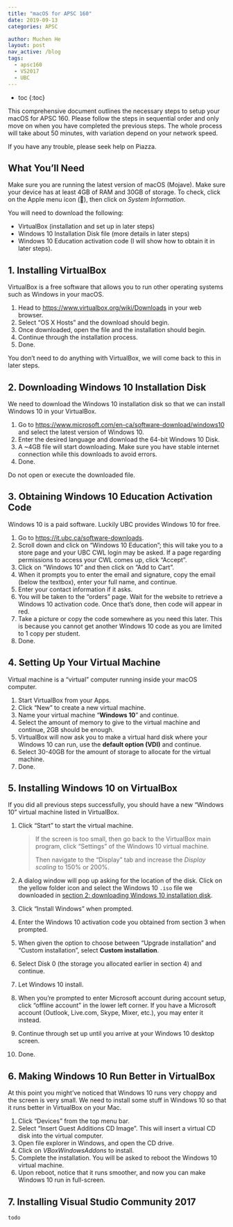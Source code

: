 ```yaml
---
title: "macOS for APSC 160"
date: 2019-09-13
categories: APSC

author: Muchen He
layout: post
nav_active: /blog
tags:
  - apsc160
  - VS2017
  - UBC
---
```


- toc
{:toc}

This comprehensive document outlines the necessary steps to setup your macOS for APSC 160. Please follow the steps in sequential order and only move on when you have completed the previous steps. The whole process will take about 50 minutes, with variation depend on your network speed.

If you have any trouble, please seek help on Piazza.

<!-- excerpt -->

## What You’ll Need

Make sure you are running the latest version of macOS (Mojave). Make sure your device has at least 4GB of RAM and 30GB of storage. To check, click on the Apple menu icon (), then click on *System Information*.

You will need to download the following:

- VirtualBox (installation and set up in later steps)
- Windows 10 Installation Disk file (more details in later steps)
- Windows 10 Education activation code (I will show how to obtain it in later steps).

## 1. Installing VirtualBox

VirtualBox is a free software that allows you to run other operating systems such as Windows in your macOS.

1. Head to https://www.virtualbox.org/wiki/Downloads in your web browser.
2. Select “OS X Hosts” and the download should begin.
3. Once downloaded, open the file and the installation should begin.
4. Continue through the installation process.
5. Done.

You don’t need to do anything with VirtualBox, we will come back to this in later steps.

## 2. Downloading Windows 10 Installation Disk

We need to download the Windows 10 installation disk so that we can install Windows 10 in your VirtualBox.

1. Go to https://www.microsoft.com/en-ca/software-download/windows10 and select the latest version of Windows 10.
2. Enter the desired language and download the 64-bit Windows 10 Disk.
3. A ~4GB file will start downloading. Make sure you have stable internet connection while this downloads to avoid errors.
4. Done.

Do not open or execute the downloaded file.

## 3. Obtaining Windows 10 Education Activation Code

Windows 10 is a paid software. Luckily UBC provides Windows 10 for free.

1. Go to https://it.ubc.ca/software-downloads.
2. Scroll down and click on “Windows 10 Education”; this will take you to a store page and your UBC CWL login may be asked. If a page regarding permissions to access your CWL comes up, click “Accept”.
3. Click on “Windows 10” and then click on “Add to Cart”.
4. When it prompts you to enter the email and signature, copy the email (below the textbox), enter your full name, and continue.
5. Enter your contact information if it asks.
6. You will be taken to the “orders” page. Wait for the website to retrieve a Windows 10 activation code. Once that’s done, then code will appear in red.
7. Take a picture or copy the code somewhere as you need this later. This is because you cannot get another Windows 10 code as you are limited to 1 copy per student.
8. Done.

## 4. Setting Up Your Virtual Machine

Virtual machine is a “virtual” computer running inside your macOS computer.

1. Start VirtualBox from your Apps.
2. Click “New” to create a new virtual machine.
3. Name your virtual machine “**Windows 10**” and continue.
4. Select the amount of memory to give to the virtual machine and continue, 2GB should be enough.
5. VirtualBox will now ask you to make a virtual hard disk where your Windows 10 can run, use the **default option (VDI)** and continue.
6. Select 30-40GB for the amount of storage to allocate for the virtual machine.
7. Done.

## 5. Installing Windows 10 on VirtualBox

If you did all previous steps successfully, you should have a new “Windows 10” virtual machine listed in VirtualBox.

1. Click “Start” to start the virtual machine.

   > If the screen is too small, then go back to the VirtualBox main program, click “Settings” of the Windows 10 virtual machine.
   >
   > Then navigate to the “Display” tab and increase the *Display scaling*  to 150% or 200%.

2. A dialog window will pop up asking for the location of the disk. Click on the yellow folder icon and select the Windows 10 `.iso` file we downloaded in [section 2: downloading Windows 10 installation disk](#).

3. Click “Install Windows” when prompted.

4. Enter the Windows 10 activation code you obtained from section 3 when prompted.

5. When given the option to choose between “Upgrade installation” and “Custom installation”, select **Custom installation**.

6. Select Disk 0 (the storage you allocated earlier in section 4) and continue.

7. Let Windows 10 install.

8. When you’re prompted to enter Microsoft account during account setup, click “offline account” in the lower left corner. If you have a Microsoft account (Outlook, Live.com, Skype, Mixer, etc.), you may enter it instead.

9. Continue through set up until you arrive at your Windows 10 desktop screen.

10. Done.

## 6. Making Windows 10 Run Better in VirtualBox

At this point you might’ve noticed that Windows 10 runs very choppy and the screen is very small. We need to install some stuff in Windows 10 so that it runs better in VirtualBox on your Mac.

1. Click “Devices” from the top menu bar.
2. Select “Insert Guest Additions CD Image”. This will insert a virtual CD disk into the virtual computer.
3. Open file explorer in Windows, and open the CD drive.
4. Click on *VBoxWindowsAddons* to install.
5. Complete the installation. You will be asked to reboot the Windows 10 virtual machine.
6. Upon reboot, notice that it runs smoother, and now you can make Windows 10 run in full-screen.

## 7. Installing Visual Studio Community 2017

`todo`